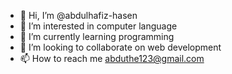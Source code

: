 - 👋 Hi, I’m @abdulhafiz-hasen
- 👀 I’m interested in computer language 
- 🌱 I’m currently learning programming
- 💞️ I’m looking to collaborate on web development
- 📫 How to reach me abduthe123@gmail.com

<!---
abdulhafiz-hasen/abdulhafiz-hasen is a ✨ special ✨ repository because its `README.md` (this file) appears on your GitHub profile.
You can click the Preview link to take a look at your changes.
--->
